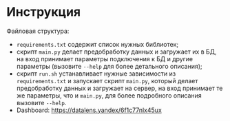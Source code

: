 # Инструкция

Файловая структура:

- ```requirements.txt``` содержит список нужных библиотек;
- скрипт ```main.py``` делает предобработку данных и загружает их в БД, на вход принимает параметры подключения к БД и другие
  параметры (вызовите ```--help``` для более детального описания);
- скрипт ```run.sh``` устанавливает нужные зависимости из ```requirements.txt``` и запускает скрипт ```main.py```, который делает предобработку данных  и
  загружает на сервер, на вход принимает те же параметры, что и ```main.py```, для более подробного описания
  вызовите ```--help```.
- Dashboard: https://datalens.yandex/6f1c77nlx45ux